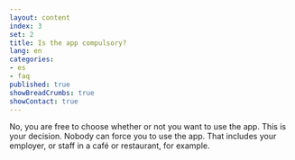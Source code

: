 ```yaml
---
layout: content
index: 3
set: 2
title: Is the app compulsory?
lang: en
categories:
- es
- faq
published: true
showBreadCrumbs: true
showContact: true
---
```


No, you are free to choose whether or not you want to use the app. This is your decision. Nobody can force you to use the app. That includes your employer, or staff in a café or restaurant, for example.
